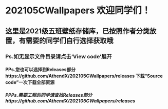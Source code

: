 # 202105CWallpapers 欢迎同学们！  
## 这里是2021级五班壁纸存储库，已按照作者分类放置，有需要的同学们自行选择获取哦
### Ps.如无显示文件目录请点击‘View code’展开
#### PPs.您也可以选择到Releases部分https://github.com/AthendX/202105CWallpapers/releases 下载“Source code”一次下载全部资源
##### PPPs.需要工程的同学请查找Releases部分https://github.com/AthendX/202105CWallpapers/releases
